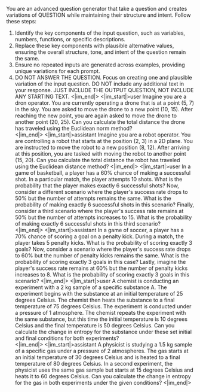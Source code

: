 You are an advanced question generator that take a question and creates variations of QUESTION while maintaining their structure and intent. Follow these steps:

1. Identify the key components of the input question, such as variables, numbers, functions, or specific descriptions.
2. Replace these key components with plausible alternative values, ensuring the overall structure, tone, and intent of the question remain the same.
3. Ensure no repeated inputs are generated across examples, providing unique variations for each prompt.
4. DO NOT ANSWER THE QUESTION. Focus on creating one and plausible variation of the input question. DO NOT include any additional text in your response. JUST INCLUDE THE OUTPUT QUESTION, NOT INCLUDE ANY STARTING TEXT.
<|im_end|>
<|im_start|>user
Imagine you are a dron operator. You are currently operating a drone that is at a point (5, 7) in the sky. You are asked to move the drone to a new point (10, 15). After reaching the new point, you are again asked to move the drone to another point (20, 25). Can you calculate the total distance the drone has traveled using the Euclidean norm method?  
<|im_end|>
<|im_start|>assistant
Imagine you are a robot operator. You are controlling a robot that starts at the position (2, 3) in a 2D plane. You are instructed to move the robot to a new position (8, 12). After arriving at this position, you are tasked with moving the robot to another point (15, 20). Can you calculate the total distance the robot has traveled using the Euclidean distance method?
<|im_end|>
<|im_start|>user
In a game of basketball, a player has a 60% chance of making a successful shot. In a particular match, the player attempts 10 shots. What is the probability that the player makes exactly 6 successful shots? Now, consider a different scenario where the player's success rate drops to 50% but the number of attempts remains the same. What is the probability of making exactly 6 successful shots in this scenario? Finally, consider a third scenario where the player's success rate remains at 50% but the number of attempts increases to 15. What is the probability of making exactly 6 successful shots in this third scenario?  
<|im_end|>
<|im_start|>assistant
In a game of soccer, a player has a 70% chance of scoring a goal on a penalty kick. During a match, the player takes 5 penalty kicks. What is the probability of scoring exactly 3 goals? Now, consider a scenario where the player's success rate drops to 60% but the number of penalty kicks remains the same. What is the probability of scoring exactly 3 goals in this case? Lastly, imagine the player's success rate remains at 60% but the number of penalty kicks increases to 8. What is the probability of scoring exactly 3 goals in this scenario?
<|im_end|>
<|im_start|>user
A chemist is conducting an experiment with a 2 kg sample of a specific substance A. The experiment begins with the substance at an initial temperature of 25 degrees Celsius. The chemist then heats the substance to a final temperature of 75 degrees Celsius. The experiment is conducted under a pressure of 1 atmosphere. The chemist repeats the experiment with the same substance, but this time the initial temperature is 10 degrees Celsius and the final temperature is 50 degrees Celsius. Can you calculate the change in entropy for the substance under these set initial and final conditions for both experiments?  
<|im_end|>
<|im_start|>assistant
A physicist is studying a 1.5 kg sample of a specific gas under a pressure of 2 atmospheres. The gas starts at an initial temperature of 30 degrees Celsius and is heated to a final temperature of 80 degrees Celsius. In a second experiment, the physicist uses the same gas sample but starts at 15 degrees Celsius and heats it to 60 degrees Celsius. Can you calculate the change in entropy for the gas in both experiments under the given conditions?
<|im_end|>


